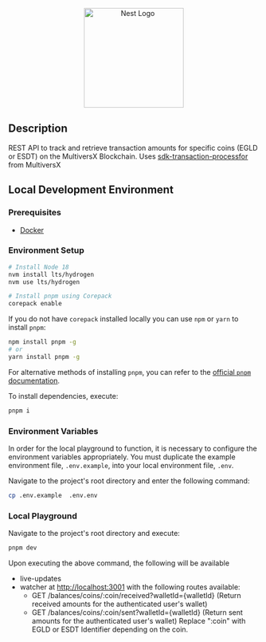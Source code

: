 <p align="center">
  <a href="http://nestjs.com/" target="_blank"><img src="https://nestjs.com/img/logo-small.svg" width="200" alt="Nest Logo" /></a>
</p>

## Description

REST API to track and retrieve transaction amounts for specific coins (EGLD or ESDT) on the MultiversX Blockchain.
Uses <a href="https://github.com/multiversx/mx-sdk-transaction-processor" target="_blank">sdk-transaction-processfor</a> from MultiversX

## Local Development Environment

### Prerequisites

- [Docker](https://docs.docker.com/get-docker/)

### Environment Setup

```sh
# Install Node 18
nvm install lts/hydrogen
nvm use lts/hydrogen

# Install pnpm using Corepack
corepack enable
```

If you do not have `corepack` installed locally you can use `npm` or `yarn` to install `pnpm`:

```sh
npm install pnpm -g
# or
yarn install pnpm -g
```

For alternative methods of installing `pnpm`, you can refer to the [official `pnpm` documentation](https://pnpm.io/installation).

To install dependencies, execute:

```sh
pnpm i
```

### Environment Variables

In order for the local playground to function, it is necessary to configure the environment variables appropriately. You must duplicate the example environment file, `.env.example`, into your local environment file, `.env`.

Navigate to the project's root directory and enter the following command:

```sh
cp .env.example  .env.env
```

### Local Playground

Navigate to the project's root directory and execute:

```sh
pnpm dev
```

Upon executing the above command, the following will be available

- live-updates
- watcher at [http://localhost:3001](http://localhost:3003) with the following routes available:
  - GET /balances/coins/:coin/received?walletId={walletId} (Return received amounts for the authenticated user's wallet)
  - GET /balances/coins/:coin/sent?walletId={walletId} (Return sent amounts for the authenticated user's wallet)
    Replace ":coin" with EGLD or ESDT Identifier depending on the coin.
